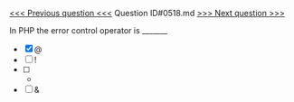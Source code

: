 [<<< Previous question <<<](0517.md)  Question ID#0518.md  [>>> Next question >>>](0519.md) 

In PHP the error control operator is _______ 

- [x] @
- [ ] !
- [ ] *
- [ ] &
